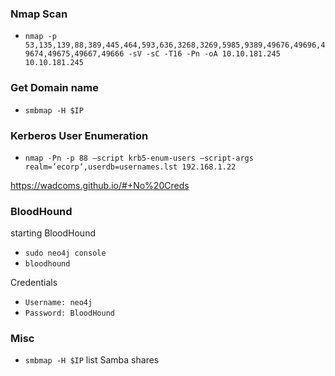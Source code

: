 ### Nmap Scan 
- `nmap -p 53,135,139,88,389,445,464,593,636,3268,3269,5985,9389,49676,49696,49674,49675,49667,49666 -sV -sC -T16 -Pn -oA 10.10.181.245 10.10.181.245`

### Get Domain name
- `smbmap -H $IP`

### Kerberos User Enumeration
- `nmap -Pn -p 88 –script krb5-enum-users –script-args realm=’ecorp’,userdb=usernames.lst 192.168.1.22`

<!-- -->
https://wadcoms.github.io/#+No%20Creds

### BloodHound
starting BloodHound
- `sudo neo4j console`
- `bloodhound`
 <!-- -->
 
 Credentials
- `Username: neo4j`
- `Password: BloodHound`

<!-- -->

### Misc
- `smbmap -H $IP` list Samba shares